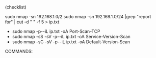(checklist)

sudo nmap -sn 192.168.1.0/2
sudo nmap -sn 192.168.1.0/24 |grep "report for" | cut -d " " -f 5 > ip.txt

- sudo nmap -p--iL ip.txt -oA Port-Scan-TCP
- sudo nmap -sS -sV -p--iL ip.txt -oA Service-Version-Scan
- sudo nmap -sC -sV -p--iL ip.txt -oA Default-Version-Scan

COMMANDS: